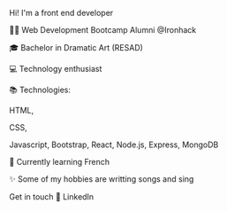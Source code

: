 Hi! I'm a front end developer

👩‍💻 Web Development Bootcamp Alumni @Ironhack

🎓 Bachelor in Dramatic Art (RESAD)

💻 Technology enthusiast

📚 Technologies:

HTML,

CSS,

Javascript,
Bootstrap,
React,
Node.js,
Express,
MongoDB


🌻 Currently learning French

✨ Some of my hobbies are writting songs and sing


Get in touch
🔗 LinkedIn
